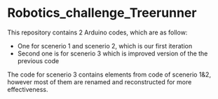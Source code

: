 # Robotics_challenge_Treerunner
This repository contains 2 Arduino codes, which are as follow:
- One for scenerio 1 and scenerio 2, which is our first iteration
- Second one is for scenerio 3 which is improved version of the the previous code

The code for scenerio 3 contains elements from code of scenerio 1&2, however most of them are renamed and reconstructed for more effectiveness.


